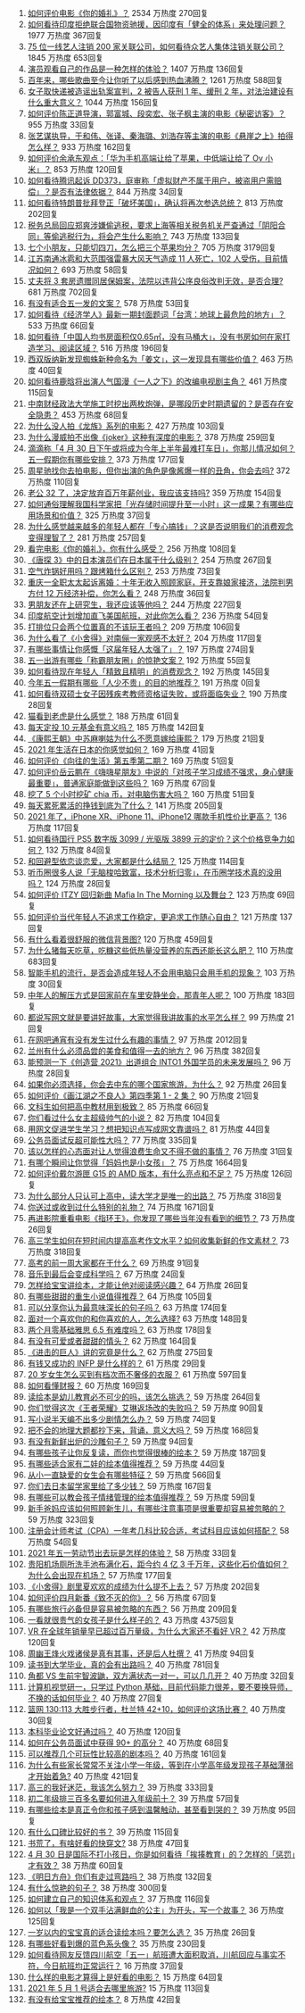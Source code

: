 1. [如何评价电影《你的婚礼》？](https://www.zhihu.com/question/437513111) 2534 万热度 270回复
1. [如何看待印度拒绝联合国物资驰援，因印度有「健全的体系」来处理问题？](https://www.zhihu.com/question/457285008) 1977 万热度 367回复
1. [75 位一线艺人注销 200 家关联公司，如何看待众艺人集体注销关联公司？](https://www.zhihu.com/question/457181415) 1845 万热度 653回复
1. [演员观看自己的作品是一种怎样的体验？](https://www.zhihu.com/question/294472677) 1407 万热度 136回复
1. [百年来，哪些歌曲至今让你听了以后感到热血沸腾？](https://www.zhihu.com/question/455864364) 1261 万热度 588回复
1. [女子取快递被造谣出轨案宣判，2 被告人获刑 1 年、缓刑 2 年，对法治建设有什么重大意义？](https://www.zhihu.com/question/457266748) 1044 万热度 156回复
1. [如何评价陈正道导演，郭富城、段奕宏、张子枫主演的电影《秘密访客》？](https://www.zhihu.com/question/404670407) 955 万热度 33回复
1. [张艺谋执导，于和伟、张译、秦海璐、刘浩存等主演的电影《悬崖之上》拍得怎么样？](https://www.zhihu.com/question/398744121) 933 万热度 162回复
1. [如何评价余承东观点：「华为手机高端让给了苹果，中低端让给了 Ov 小米」？](https://www.zhihu.com/question/457258690) 853 万热度 120回复
1. [如何看待腾讯起诉 DD373，庭审称「虚拟财产不属于用户，被盗用户需赔偿」？是否有法律依据？](https://www.zhihu.com/question/457298163) 844 万热度 34回复
1. [如何看待特朗普批拜登正「破坏美国」，确认将再次参选总统？](https://www.zhihu.com/question/457256439) 813 万热度 202回复
1. [税务总局回应郑爽涉嫌偷逃税，要求上海等相关税务机关严查通过「阴阳合同」等偷逃税行为，将会产生什么影响？](https://www.zhihu.com/question/457264887) 743 万热度 133回复
1. [七个小朋友，只能切四刀，怎么把三个苹果均分？](https://www.zhihu.com/question/297440538) 705 万热度 3179回复
1. [江苏南通冰雹和大范围强雷暴大风天气造成 11 人死亡，102 人受伤，目前情况如何？](https://www.zhihu.com/question/457376709) 693 万热度 58回复
1. [丈夫将 3 套房遗赠同居保姆案，法院以违背公序良俗改判无效，是否合理?](https://www.zhihu.com/question/457149946) 681 万热度 702回复
1. [有没有适合五一发的文案？](https://www.zhihu.com/question/456054234) 578 万热度 53回复
1. [如何看待《经济学人》最新一期封面题词「台湾：地球上最危险的地方」？](https://www.zhihu.com/question/457260755) 533 万热度 66回复
1. [如何看待「中国人均书房面积仅0.65㎡，没有马桶大」，没有书房如何在家打造学习、阅读区域？](https://www.zhihu.com/question/456014343) 516 万热度 196回复
1. [西双版纳新发现蜘蛛新种命名为「姜文」，这一发现具有哪些价值？](https://www.zhihu.com/question/457371552) 463 万热度 40回复
1. [如何看待鹿晗将出演人气国漫《一人之下》的改编电视剧主角？](https://www.zhihu.com/question/457280792) 461 万热度 115回复
1. [中南财经政法大学施工时挖出两枚炮弹，是哪段历史时期遗留的？是否存在安全隐患？](https://www.zhihu.com/question/457122815) 453 万热度 68回复
1. [为什么没人拍《龙族》系列的电影？](https://www.zhihu.com/question/448178834) 427 万热度 103回复
1. [为什么漫威拍不出像《joker》这种有深度的电影？](https://www.zhihu.com/question/456837407) 378 万热度 259回复
1. [滴滴称「4 月 30 日下午或将成为今年上半年最难打车日」，你那儿情况如何？五一假期你有哪些安排？](https://www.zhihu.com/question/457167453) 373 万热度 177回复
1. [周星驰找你去拍电影，但你出演的角色是像酱爆一样的丑角，你会去吗?](https://www.zhihu.com/question/453812398) 372 万热度 110回复
1. [老公 32 了，决定放弃百万年薪创业，我应该支持吗?](https://www.zhihu.com/question/447327404) 359 万热度 154回复
1. [如何通俗理解我国科学家把「光存储时间提升至一小时」这一成果？有哪些应用场景和价值？](https://www.zhihu.com/question/456553305) 325 万热度 37回复
1. [为什么感觉越来越多的年轻人都在「专心搞钱」？这是否说明我们的消费观念变得理智了？](https://www.zhihu.com/question/457140241) 281 万热度 257回复
1. [看完电影《你的婚礼》，你有什么感受？](https://www.zhihu.com/question/374487776) 256 万热度 108回复
1. [《唐探 3》中的日本演员们在日本属于什么级别？](https://www.zhihu.com/question/444896076) 254 万热度 267回复
1. [空气炸锅好用吗？跟烤箱什么区别？](https://www.zhihu.com/question/291230420) 253 万热度 73回复
1. [重庆一全职太太起诉离婚：十年无收入照顾家庭，开支靠娘家接济，法院判男方付 12 万经济补偿，你怎么看？](https://www.zhihu.com/question/457146913) 248 万热度 36回复
1. [男朋友还在上研究生，我还应该等他吗？](https://www.zhihu.com/question/455432407) 244 万热度 227回复
1. [印度航空计划增加直飞美国航班，对此你怎么看？](https://www.zhihu.com/question/457239121) 236 万热度 54回复
1. [打排位只会两个位置真的不该玩王者吗？](https://www.zhihu.com/question/456889170) 209 万热度 106回复
1. [为什么看了《小舍得》对南俪一家观感不太好？](https://www.zhihu.com/question/456348765) 204 万热度 117回复
1. [有哪些事情让你感慨「这届年轻人太强了」？](https://www.zhihu.com/question/456812148) 197 万热度 274回复
1. [五一出游有哪些「称霸朋友圈」的惊艳文案？](https://www.zhihu.com/question/454902075) 192 万热度 55回复
1. [如何看待现在年轻人「精致且精明」的消费观念？](https://www.zhihu.com/question/456810930) 192 万热度 145回复
1. [今年五一假期有哪些「人少不贵」的目的地推荐？](https://www.zhihu.com/roundtable/51travel) 191 万热度 0回复
1. [如何看待双硕士女子因残疾考教师资格证失败，或将面临失业？](https://www.zhihu.com/question/457095862) 190 万热度 28回复
1. [猫看到老虎是什么感觉？](https://www.zhihu.com/question/455697352) 188 万热度 61回复
1. [每天定投 10 元基金有意义吗？](https://www.zhihu.com/question/400408500) 185 万热度 142回复
1. [《康熙王朝》中苏麻喇姑为什么不愿意嫁给康熙？](https://www.zhihu.com/question/300234602) 179 万热度 21回复
1. [2021 年生活在日本的你感觉如何？](https://www.zhihu.com/question/455934810) 169 万热度 41回复
1. [如何评价《向往的生活》第五季第二期？](https://www.zhihu.com/question/457179566) 169 万热度 51回复
1. [如何评价岳云鹏在《嗨嗨星朋友》中说的「对孩子学习成绩不强求，身心健康最重要」，普通家庭能做到这些吗？](https://www.zhihu.com/question/457319770) 169 万热度 67回复
1. [挖了 5 个小时挖矿 chia 币，对电脑伤害大吗？](https://www.zhihu.com/question/454866562) 160 万热度 51回复
1. [每天累死累活的挣钱到底为了什么？](https://www.zhihu.com/question/456067816) 141 万热度 205回复
1. [2021 年了，iPhone XR、iPhone 11、iPhone12 哪款手机性价比更高？](https://www.zhihu.com/question/437168015) 136 万热度 117回复
1. [如何看待国行 PS5 数字版 3099 / 光驱版 3899 元的定价？这个价格竞争力如何？](https://www.zhihu.com/question/457109755) 132 万热度 84回复
1. [和回避型依恋谈恋爱，大家都是什么结局？](https://www.zhihu.com/question/363459915) 125 万热度 114回复
1. [听币圈很多人说「无脑梭哈致富，技术分析归零」，在币圈学技术真的没用吗？](https://www.zhihu.com/question/430408791) 124 万热度 28回复
1. [如何评价 ITZY 回归新曲 Mafia In The Morning 以及舞台？](https://www.zhihu.com/question/457264438) 123 万热度 69回复
1. [如何评价当代年轻人不追求工作稳定，更追求工作随心自由？](https://www.zhihu.com/question/456829719) 121 万热度 137回复
1. [有什么看着很舒服的微信背景图?](https://www.zhihu.com/question/388752043) 120 万热度 459回复
1. [为什么猪每天吃草，吃糠这些低热量没营养的东西还能长这么肥？](https://www.zhihu.com/question/450554480) 110 万热度 683回复
1. [智能手机的流行，是否会造成年轻人不会用电脑只会用手机的现象？](https://www.zhihu.com/question/455892171) 103 万热度 30回复
1. [中年人的解压方式是回家前在车里安静坐会，那青年人呢？](https://www.zhihu.com/question/390992174) 100 万热度 183回复
1. [都说写网文就是要讲好故事，大家觉得我讲故事的水平怎么样？](https://www.zhihu.com/question/457335544) 99 万热度 21回复
1. [在网吧通宵有没有发生过什么有趣的事情？](https://www.zhihu.com/question/275436558) 97 万热度 2012回复
1. [兰州有什么必须品尝的美食和值得一去的地方？](https://www.zhihu.com/question/28085604) 96 万热度 382回复
1. [能预测一下《创造营 2021》出道组合 INTO1 外国学员的未来发展吗？](https://www.zhihu.com/question/456442341) 96 万热度 28回复
1. [如果你必须选择，你会去中东的哪个国家旅游，为什么？](https://www.zhihu.com/question/457047575) 92 万热度 26回复
1. [如何评价《画江湖之不良人》第四季第 1 - 2 集？](https://www.zhihu.com/question/456851431) 90 万热度 21回复
1. [文科生如何把高中教材用到极致？](https://www.zhihu.com/question/51253430) 85 万热度 66回复
1. [你们看过什么女主超级帅气的小说？](https://www.zhihu.com/question/357030956) 82 万热度 104回复
1. [用网文促进学生学习？想把知识点写成网文靠谱吗？](https://www.zhihu.com/question/457210288) 81 万热度 44回复
1. [公务员面试反超可能性大吗？](https://www.zhihu.com/question/268363662) 77 万热度 335回复
1. [该以怎样的心态面对让人觉得浪费生命又不得不做的事情？](https://www.zhihu.com/question/457093118) 76 万热度 31回复
1. [有哪个瞬间让你觉得「妈妈也是小女孩」？](https://www.zhihu.com/question/393691665) 75 万热度 1664回复
1. [如何评价戴尔游匣 G15 的 AMD 版本，有什么亮点和不足？](https://www.zhihu.com/question/456461721) 75 万热度 126回复
1. [为什么部分人只认可上高中，读大学才是唯一的出路？](https://www.zhihu.com/question/454929611) 75 万热度 318回复
1. [你送过或收到过什么特别的礼物？](https://www.zhihu.com/question/20636030) 74 万热度 1671回复
1. [再进影院重看电影《指环王》，你发现了哪些当年没有看到的细节？](https://www.zhihu.com/question/454907122) 73 万热度 26回复
1. [高三学生如何在短时间内提高高考作文水平？如何收集新鲜的作文素材？](https://www.zhihu.com/question/20545734) 73 万热度 318回复
1. [高考的前一周大家都在干什么？](https://www.zhihu.com/question/404139685) 69 万热度 91回复
1. [音乐到最后会变成科学吗？](https://www.zhihu.com/question/455907368) 67 万热度 24回复
1. [怎样给宝宝讲绘本，才能让他对阅读感兴趣？](https://www.zhihu.com/question/345361073) 64 万热度 26回复
1. [有哪些甜甜的重生小说值得推荐？](https://www.zhihu.com/question/368681999) 64 万热度 105回复
1. [可以分享你认为最意味深长的句子吗？](https://www.zhihu.com/question/455777176) 63 万热度 174回复
1. [面对一个喜欢你的和你喜欢的人，怎么选择?](https://www.zhihu.com/question/456425359) 63 万热度 148回复
1. [两个月零基础雅思 6.5 有难度吗？](https://www.zhihu.com/question/380334090) 63 万热度 178回复
1. [有没有可爱或者甜甜的情头？](https://www.zhihu.com/question/391413854) 62 万热度 164回复
1. [《进击的巨人》讲的究竟是什么？](https://www.zhihu.com/question/20664147) 62 万热度 275回复
1. [有钱又成功的 INFP 是什么样的？](https://www.zhihu.com/question/402487289) 61 万热度 29回复
1. [20 岁女生怎么买到有档次而不奢侈的衣服？](https://www.zhihu.com/question/29174887) 61 万热度 597回复
1. [如何看懂财报？](https://www.zhihu.com/question/19645090) 60 万热度 169回复
1. [读绘本是幼儿教育必不可少的吗，该怎么挑选？](https://www.zhihu.com/question/439146316) 59 万热度 264回复
1. [你们觉得这次《王者荣耀》艾琳返场改的失败吗？](https://www.zhihu.com/question/455420512) 59 万热度 90回复
1. [写小说半天编不出多少剧情怎么办？](https://www.zhihu.com/question/312977699) 59 万热度 74回复
1. [把不会的地理大题都抄下来，背诵，意义大吗？](https://www.zhihu.com/question/444879198) 59 万热度 168回复
1. [有没有新鲜出炉的沙雕句子？](https://www.zhihu.com/question/451404478) 59 万热度 94回复
1. [有哪些孩子让你反复读，而你也觉得很棒的绘本？](https://www.zhihu.com/question/408094121) 59 万热度 187回复
1. [有哪些适合家有二娃的绘本值得推荐？](https://www.zhihu.com/question/396826441) 59 万热度 44回复
1. [从小一直缺爱的女生会有哪些特征？](https://www.zhihu.com/question/279159280) 59 万热度 566回复
1. [你们去日本留学家里给了多少钱？](https://www.zhihu.com/question/349176242) 59 万热度 167回复
1. [有哪些可以教会孩子情绪管理的绘本值得推荐？](https://www.zhihu.com/question/367201446) 59 万热度 59回复
1. [新手爸妈应该如何照顾新生儿，有哪些注意事项是很重要却容易被忽略的？](https://www.zhihu.com/question/304637661) 59 万热度 323回复
1. [注册会计师考试（CPA）一年考几科比较合适，考试科目应该如何搭配？](https://www.zhihu.com/question/438621387) 58 万热度 54回复
1. [2021 年五一劳动节出去玩是怎样的体验？](https://www.zhihu.com/question/454814759) 58 万热度 33回复
1. [贵阳机场厕所洗手池布满化石，距今约 4 亿 3 千万年，这些化石价值如何？为什么会出现在机场？](https://www.zhihu.com/question/456986321) 57 万热度 177回复
1. [《小舍得》剧里夏欢欢的成绩为什么提不上去？](https://www.zhihu.com/question/455735077) 57 万热度 202回复
1. [如何评价四月新番《致不灭的你》？](https://www.zhihu.com/question/454515151) 56 万热度 67回复
1. [有哪些旅行必备但是容易被忽略的东西？](https://www.zhihu.com/question/27203912) 56 万热度 209回复
1. [一看就很贵气的女孩子是什么样子的？](https://www.zhihu.com/question/322175199) 43 万热度 4375回复
1. [VR 在全球年销量早已超过百万量级，为什么大家还不看好 VR？](https://www.zhihu.com/question/455504976) 42 万热度 120回复
1. [周幽王烽火戏诸侯是真有其事，还是后人杜撰？](https://www.zhihu.com/question/20836590) 41 万热度 94回复
1. [读书到大学毕业，真的会有出路吗？](https://www.zhihu.com/question/452847044) 40 万热度 781回复
1. [角都 VS 生前宇智波鼬，双方满状态一对一，可以几几开？](https://www.zhihu.com/question/454291279) 40 万热度 32回复
1. [计算机视觉研一，只学过 Python 基础，目前代码能力很差，要不要换导师，不换的话如何毕业？](https://www.zhihu.com/question/456784414) 40 万热度 27回复
1. [篮网 130:113 大胜步行者，杜兰特 42+10，如何评价这场比赛？](https://www.zhihu.com/question/457229071) 40 万热度 30回复
1. [本科毕业论文好通过吗？](https://www.zhihu.com/question/308185309) 40 万热度 120回复
1. [如何在公务员面试中获得 90+ 的高分？](https://www.zhihu.com/question/307003074) 40 万热度 68回复
1. [可以推荐几个可玩性比较高的剧本吗？](https://www.zhihu.com/question/310162995) 40 万热度 161回复
1. [为什么有些家长常常不关注小学一年级，等到在小学高年级发现孩子基础薄弱才开始着急?](https://www.zhihu.com/question/426324925) 40 万热度 421回复
1. [高三的我好迷茫，我该怎么努力？](https://www.zhihu.com/question/456263396) 39 万热度 333回复
1. [初二年级排三百多名要如何进入年级前十？](https://www.zhihu.com/question/447709781) 39 万热度 57回复
1. [有哪些绘本是真正令你和孩子感到温馨触动，甚至看到哭的？](https://www.zhihu.com/question/312239649) 39 万热度 95回复
1. [有什么口碑比较好的书？](https://www.zhihu.com/question/441638696) 39 万热度 115回复
1. [书荒了，有啥好看的快穿文?](https://www.zhihu.com/question/451673117) 38 万热度 47回复
1. [4 月 30 日是国际不打小孩日，你是如何看待「挨揍教育」的？怎样的「惩罚」才有效？](https://www.zhihu.com/question/391581129) 38 万热度 60回复
1. [《明日方舟》你们有走过弯路吗？](https://www.zhihu.com/question/452796365) 38 万热度 132回复
1. [有什么惊艳的句子？](https://www.zhihu.com/question/432528611) 38 万热度 300回复
1. [如何建立自己的知识体系和观点？](https://www.zhihu.com/question/52782284) 37 万热度 116回复
1. [如何以「我是一个双手沾满鲜血的公主」为开头，写一个故事？](https://www.zhihu.com/question/442702619) 36 万热度 125回复
1. [一岁以内的宝宝真的适合读绘本吗？要怎么选？](https://www.zhihu.com/question/456575498) 35 万热度 26回复
1. [有哪些好看到爆的蓝色系头像？](https://www.zhihu.com/question/401740430) 35 万热度 230回复
1. [如何看待网友反馈四川航空「五一」航班遭大面积取消，川航回应与事实不符，今日航班均正常运行？](https://www.zhihu.com/question/457234462) 16 万热度 37回复
1. [什么样的电影才算得上是好看的电影？](https://www.zhihu.com/question/437729822) 15 万热度 64回复
1. [2021 年 5 月 1 号适合去哪里旅游?](https://www.zhihu.com/question/449104465) 15 万热度 113回复
1. [有没有给宝宝推荐的绘本？](https://www.zhihu.com/question/452517546) 8 万热度 42回复